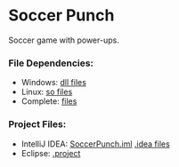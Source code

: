 # Soccer Punch
Soccer game with power-ups.

### File Dependencies:
- Windows: [dll files][1]
- Linux: [so files][0]
- Complete: [files][2]

### Project Files:
- IntelliJ IDEA: [SoccerPunch.iml][3] [.idea files][5]
- Eclipse: [.project][4]

[0]: https://www.dropbox.com/s/gpdrzwek6ziq72g/dependencies_linux.tar.gz?dl=0
[1]: https://www.dropbox.com/s/s7lp57jrzvvwccs/dependencies_windows.zip?dl=0
[2]: https://www.dropbox.com/s/s17b7jbke164ozz/wiiuse_complete.tar.gz?dl=0
[3]: https://www.dropbox.com/s/9g7o7hkazcy8p1o/SoccerPunch.iml?dl=0
[4]: https://www.dropbox.com/s/azfrlv3jjw6tpgn/.project?dl=0
[5]: https://www.dropbox.com/s/9p0mnfxvakp6q4j/.idea.zip?dl=0
